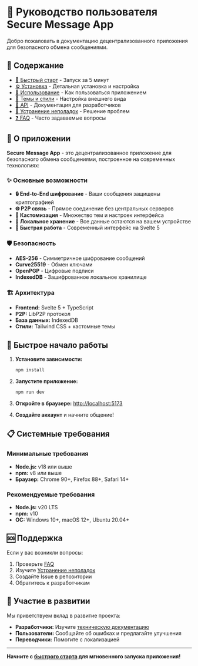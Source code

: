 # 📖 Руководство пользователя Secure Message App

Добро пожаловать в документацию децентрализованного приложения для безопасного обмена сообщениями.

## 📑 Содержание

- [🚀 Быстрый старт](quick-start.md) - Запуск за 5 минут
- [⚙️ Установка](installation.md) - Детальная установка и настройка
- [🎯 Использование](usage.md) - Как пользоваться приложением
- [🎨 Темы и стили](themes.md) - Настройка внешнего вида
- [📖 API](api.md) - Документация для разработчиков
- [🔧 Устранение неполадок](troubleshooting.md) - Решение проблем
- [❓ FAQ](faq.md) - Часто задаваемые вопросы

## 🔐 О приложении

**Secure Message App** - это децентрализованное приложение для безопасного обмена сообщениями, построенное на современных технологиях:

### ✨ Основные возможности

- **🔒 End-to-End шифрование** - Ваши сообщения защищены криптографией
- **🌐 P2P связь** - Прямое соединение без центральных серверов  
- **🎨 Кастомизация** - Множество тем и настроек интерфейса
- **💾 Локальное хранение** - Все данные остаются на вашем устройстве
- **🚀 Быстрая работа** - Современный интерфейс на Svelte 5

### 🛡️ Безопасность

- **AES-256** - Симметричное шифрование сообщений
- **Curve25519** - Обмен ключами
- **OpenPGP** - Цифровые подписи
- **IndexedDB** - Зашифрованное локальное хранилище

### 🏗️ Архитектура

- **Frontend:** Svelte 5 + TypeScript
- **P2P:** LibP2P протокол
- **База данных:** IndexedDB
- **Стили:** Tailwind CSS + кастомные темы

## 🚀 Быстрое начало работы

1. **Установите зависимости:**
   ```bash
   npm install
   ```

2. **Запустите приложение:**
   ```bash
   npm run dev
   ```

3. **Откройте в браузере:**
   [http://localhost:5173](http://localhost:5173)

4. **Создайте аккаунт** и начните общение!

## 📋 Системные требования

### Минимальные требования
- **Node.js:** v18 или выше
- **npm:** v8 или выше
- **Браузер:** Chrome 90+, Firefox 88+, Safari 14+

### Рекомендуемые требования  
- **Node.js:** v20 LTS
- **npm:** v10
- **ОС:** Windows 10+, macOS 12+, Ubuntu 20.04+

## 🆘 Поддержка

Если у вас возникли вопросы:

1. Проверьте [FAQ](faq.md)
2. Изучите [Устранение неполадок](troubleshooting.md)
3. Создайте Issue в репозитории
4. Обратитесь к разработчикам

## 🤝 Участие в развитии

Мы приветствуем вклад в развитие проекта:

- **Разработчики:** Изучите [техническую документацию](../../llm/rules.md)
- **Пользователи:** Сообщайте об ошибках и предлагайте улучшения
- **Переводчики:** Помогите с локализацией

---

**Начните с [быстрого старта](quick-start.md) для мгновенного запуска приложения!**
